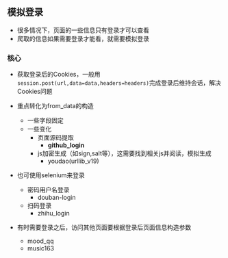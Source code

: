 ## 模拟登录
- 很多情况下，页面的一些信息只有登录才可以查看
- 爬取的信息如果需要登录才能看，就需要模拟登录

### 核心
- 获取登录后的Cookies，一般用`session.post(url,data=data,headers=headers)`完成登录后维持会话，解决Cookies问题
- 重点转化为from_data的构造
    - 一些字段固定
    - 一些变化
        - 页面源码提取
            - **github_login**
        - js加密生成（如sign,salt等），这需要找到相关js并阅读，模拟生成
            - youdao(urllib_v19)
   
- 也可使用selenium来登录
    - 密码用户名登录
        - douban-login
    - 扫码登录
        - zhihu_login
- 有时需要登录之后，访问其他页面要根据登录后页面信息构造参数 
    - mood_qq
    - music163